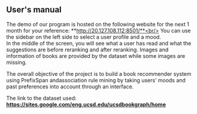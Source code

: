 ## User's manual

The demo of our program is hosted on the following website for the next 1 month for your reference:  **http://20.127.108.112:8501/**<br/>
You can use the sidebar on the left side to select a user profile and a mood.<br/>
In the middle of the screen, you will see what a user has read and what the suggestions are before reranking and after reranking. Images and information of books are provided by the dataset while some images are missing.<br/>

The overall objective of the project is to build a book recommender system using PrefixSpan andassociation rule mining by taking users’ moods and past preferences into account through an interface.<br/>

The link to the dataset used: **https://sites.google.com/eng.ucsd.edu/ucsdbookgraph/home**
